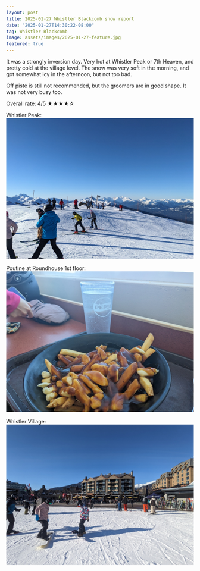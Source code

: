 ```yaml
---
layout: post
title: 2025-01-27 Whistler Blackcomb snow report
date: "2025-01-27T14:30:22-08:00"
tag: Whistler Blackcomb
image: assets/images/2025-01-27-feature.jpg
featured: true
---
```


It was a strongly inversion day. Very hot at Whistler Peak or 7th Heaven, and pretty cold at the village level.
The snow was very soft in the morning, and got somewhat icy in the afternoon, but not too bad.

Off piste is still not recommended, but the groomers are in good shape. It was not very busy too.

Overall rate: 4/5 ★★★★☆

Whistler Peak:
![](/assets/images/2025-01-27-peak.jpg)

Poutine at Roundhouse 1st floor:
![](/assets/images/2025-01-27-poutine.jpg)

Whistler Village:
![](/assets/images/2025-01-27-whistler-village.jpg)
